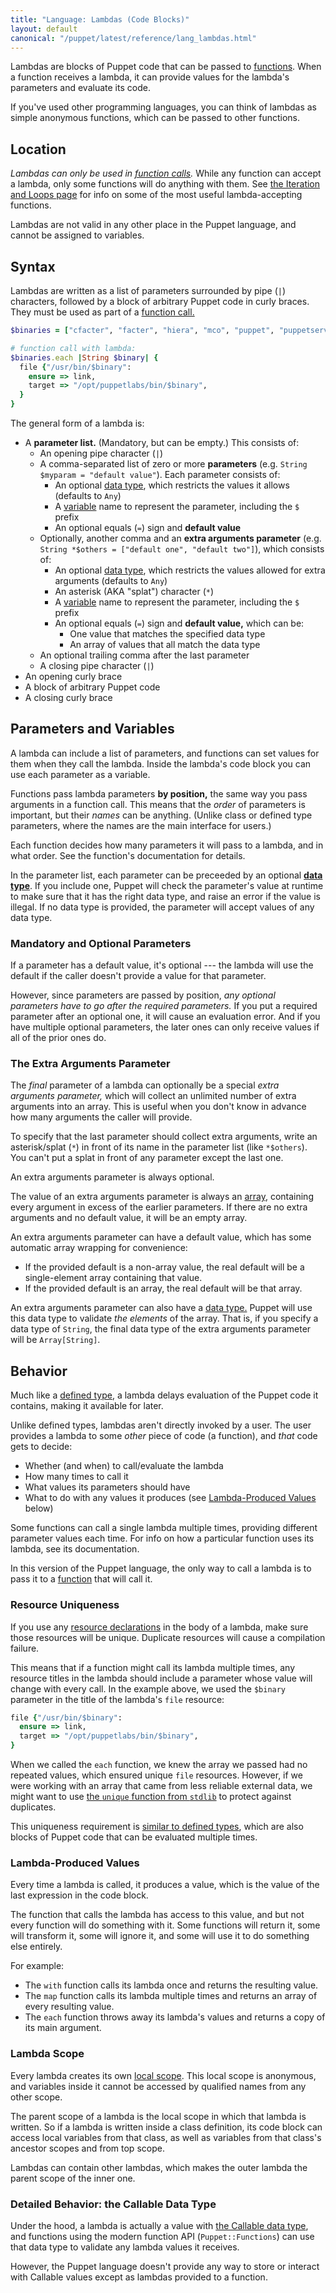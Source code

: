 ```yaml
---
title: "Language: Lambdas (Code Blocks)"
layout: default
canonical: "/puppet/latest/reference/lang_lambdas.html"
---
```


[define_unique]: ./lang_defined_types.html#resource-uniqueness
[functions]: ./lang_functions.html
[literal_types]: ./lang_data_type.html
[variable]: ./lang_variables.html
[defined type]: ./lang_defined_types.html
[resources]: ./lang_resources.html
[local scope]: ./lang_scope.html#local-scopes
[callable]: ./lang_data_abstract.html#callable
[array]: ./lang_data_array.html
[iteration]: ./lang_iteration.html

Lambdas are blocks of Puppet code that can be passed to [functions][]. When a function receives a lambda, it can provide values for the lambda's parameters and evaluate its code.

If you've used other programming languages, you can think of lambdas as simple anonymous functions, which can be passed to other functions.

## Location

_Lambdas can only be used in [function calls][functions]._ While any function can accept a lambda, only some functions will do anything with them. See [the Iteration and Loops page][iteration] for info on some of the most useful lambda-accepting functions.

Lambdas are not valid in any other place in the Puppet language, and cannot be assigned to variables.

## Syntax

Lambdas are written as a list of parameters surrounded by pipe (`|`) characters, followed by a block of arbitrary Puppet code in curly braces. They must be used as part of a [function call.][functions]

~~~ ruby
$binaries = ["cfacter", "facter", "hiera", "mco", "puppet", "puppetserver"]

# function call with lambda:
$binaries.each |String $binary| {
  file {"/usr/bin/$binary":
    ensure => link,
    target => "/opt/puppetlabs/bin/$binary",
  }
}
~~~

The general form of a lambda is:

* A **parameter list.** (Mandatory, but can be empty.) This consists of:
    * An opening pipe character (`|`)
    * A comma-separated list of zero or more **parameters** (e.g. `String $myparam = "default value"`). Each parameter consists of:
        * An optional [data type][literal_types], which restricts the values it allows (defaults to `Any`)
        * A [variable][] name to represent the parameter, including the `$` prefix
        * An optional equals (`=`) sign and **default value**
    * Optionally, another comma and an **extra arguments parameter** (e.g. `String *$others = ["default one", "default two"]`), which consists of:
        * An optional [data type][literal_types], which restricts the values allowed for extra arguments (defaults to `Any`)
        * An asterisk (AKA "splat") character (`*`)
        * A [variable][] name to represent the parameter, including the `$` prefix
        * An optional equals (`=`) sign and **default value,** which can be:
            * One value that matches the specified data type
            * An array of values that all match the data type
    * An optional trailing comma after the last parameter
    * A closing pipe character (`|`)
* An opening curly brace
* A block of arbitrary Puppet code
* A closing curly brace


## Parameters and Variables

A lambda can include a list of parameters, and functions can set values for them when they call the lambda. Inside the lambda's code block you can use each parameter as a variable.

Functions pass lambda parameters **by position,** the same way you pass arguments in a function call. This means that the _order_ of parameters is important, but their _names_ can be anything. (Unlike class or defined type parameters, where the names are the main interface for users.)

Each function decides how many parameters it will pass to a lambda, and in what order. See the function's documentation for details.

In the parameter list, each parameter can be preceeded by an optional [**data type**][literal_types]. If you include one, Puppet will check the parameter's value at runtime to make sure that it has the right data type, and raise an error if the value is illegal. If no data type is provided, the parameter will accept values of any data type.

### Mandatory and Optional Parameters

If a parameter has a default value, it's optional --- the lambda will use the default if the caller doesn't provide a value for that parameter.

However, since parameters are passed by position, _any optional parameters have to go after the required parameters._ If you put a required parameter after an optional one, it will cause an evaluation error. And if you have multiple optional parameters, the later ones can only receive values if all of the prior ones do.

### The Extra Arguments Parameter

The _final_ parameter of a lambda can optionally be a special _extra arguments parameter,_ which will collect an unlimited number of extra arguments into an array. This is useful when you don't know in advance how many arguments the caller will provide.

To specify that the last parameter should collect extra arguments, write an asterisk/splat (`*`) in front of its name in the parameter list (like `*$others`). You can't put a splat in front of any parameter except the last one.

An extra arguments parameter is always optional.

The value of an extra arguments parameter is always an [array][], containing every argument in excess of the earlier parameters. If there are no extra arguments and no default value, it will be an empty array.

An extra arguments parameter can have a default value, which has some automatic array wrapping for convenience:

* If the provided default is a non-array value, the real default will be a single-element array containing that value.
* If the provided default is an array, the real default will be that array.

An extra arguments parameter can also have a [data type.][literal_types] Puppet will use this data type to validate _the elements_ of the array. That is, if you specify a data type of `String`, the final data type of the extra arguments parameter will be `Array[String]`.


## Behavior

Much like a [defined type][], a lambda delays evaluation of the Puppet code it contains, making it available for later.

Unlike defined types, lambdas aren't directly invoked by a user. The user provides a lambda to some _other_ piece of code (a function), and _that_ code gets to decide:

* Whether (and when) to call/evaluate the lambda
* How many times to call it
* What values its parameters should have
* What to do with any values it produces (see [Lambda-Produced Values][inpage_values] below)

Some functions can call a single lambda multiple times, providing different parameter values each time. For info on how a particular function uses its lambda, see its documentation.

In this version of the Puppet language, the only way to call a lambda is to pass it to a [function][functions] that will call it.

### Resource Uniqueness

If you use any [resource declarations][resources] in the body of a lambda, make sure those resources will be unique. Duplicate resources will cause a compilation failure.

This means that if a function might call its lambda multiple times, any resource titles in the lambda should include a parameter whose value will change with every call. In the example above, we used the `$binary` parameter in the title of the lambda's `file` resource:

~~~ ruby
file {"/usr/bin/$binary":
  ensure => link,
  target => "/opt/puppetlabs/bin/$binary",
}
~~~

When we called the `each` function, we knew the array we passed had no repeated values, which ensured unique `file` resources. However, if we were working with an array that came from less reliable external data, we might want to use [the `unique` function from `stdlib`](https://forge.puppetlabs.com/puppetlabs/stdlib#unique) to protect against duplicates.

This uniqueness requirement is [similar to defined types][define_unique], which are also blocks of Puppet code that can be evaluated multiple times.

### Lambda-Produced Values

[inpage_values]: #lambda-produced-values

Every time a lambda is called, it produces a value, which is the value of the last expression in the code block.

The function that calls the lambda has access to this value, and but not every function will do something with it. Some functions will return it, some will transform it, some will ignore it, and some will use it to do something else entirely.

For example:

* The `with` function calls its lambda once and returns the resulting value.
* The `map` function calls its lambda multiple times and returns an array of every resulting value.
* The `each` function throws away its lambda's values and returns a copy of its main argument.


### Lambda Scope

Every lambda creates its own [local scope][]. This local scope is anonymous, and variables inside it cannot be accessed by qualified names from any other scope.

The parent scope of a lambda is the local scope in which that lambda is written. So if a lambda is written inside a class definition, its code block can access local variables from that class, as well as variables from that class's ancestor scopes and from top scope.

Lambdas can contain other lambdas, which makes the outer lambda the parent scope of the inner one.


### Detailed Behavior: the Callable Data Type

Under the hood, a lambda is actually a value with [the Callable data type][callable], and functions using the modern function API (`Puppet::Functions`) can use that data type to validate any lambda values it receives.

However, the Puppet language doesn't provide any way to store or interact with Callable values except as lambdas provided to a function.
